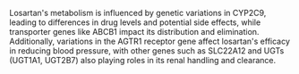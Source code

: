 Losartan's metabolism is influenced by genetic variations in CYP2C9, leading to differences in drug levels and potential side effects, while transporter genes like ABCB1 impact its distribution and elimination. Additionally, variations in the AGTR1 receptor gene affect losartan's efficacy in reducing blood pressure, with other genes such as SLC22A12 and UGTs (UGT1A1, UGT2B7) also playing roles in its renal handling and clearance.